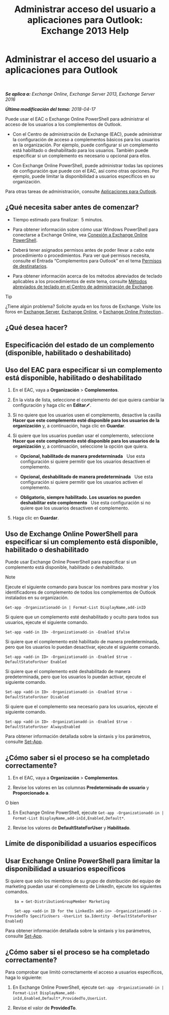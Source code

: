 ﻿---
title: 'Administrar acceso del usuario a aplicaciones para Outlook: Exchange 2013 Help'
TOCTitle: Administrar el acceso del usuario a aplicaciones para Outlook
ms:assetid: e5833dec-a23a-439e-ac03-92671817bff8
ms:mtpsurl: https://technet.microsoft.com/es-es/library/JJ943757(v=EXCHG.150)
ms:contentKeyID: 52062076
ms.date: 04/23/2018
mtps_version: v=EXCHG.150
ms.translationtype: HT
---

# Administrar el acceso del usuario a aplicaciones para Outlook

 

_**Se aplica a:** Exchange Online, Exchange Server 2013, Exchange Server 2016_

_**Última modificación del tema:** 2018-04-17_

Puede usar el EAC o Exchange Online PowerShell para administrar el acceso de los usuarios a los complementos de Outlook.

  - Con el Centro de administración de Exchange (EAC), puede administrar la configuración de acceso a complementos básicos para los usuarios en la organización. Por ejemplo, puede configurar si un complemento está habilitado o deshabilitado para los usuarios. También puede especificar si un complemento es necesario u opcional para ellos.

  - Con Exchange Online PowerShell, puede administrar todas las opciones de configuración que puede con el EAC, así como otras opciones. Por ejemplo, puede limitar la disponibilidad a usuarios específicos en su organización.

Para otras tareas de administración, consulte [Aplicaciones para Outlook](add-ins-for-outlook-exchange-2013-help.md).

## ¿Qué necesita saber antes de comenzar?

  - Tiempo estimado para finalizar:  5 minutos.

  - Para obtener información sobre cómo usar Windows PowerShell para conectarse a Exchange Online, vea [Conexión a Exchange Online PowerShell](https://go.microsoft.com/fwlink/p/?linkid=396554).

  - Deberá tener asignados permisos antes de poder llevar a cabo este procedimiento o procedimientos. Para ver qué permisos necesita, consulte el Entrada “Complementos para Outlook” en el tema [Permisos de destinatarios](recipients-permissions-exchange-2013-help.md).

  - Para obtener información acerca de los métodos abreviados de teclado aplicables a los procedimientos de este tema, consulte [Métodos abreviados de teclado en el Centro de administración de Exchange](keyboard-shortcuts-in-the-exchange-admin-center-exchange-online-protection-help.md).


> [!TIP]
> ¿Tiene algún problema? Solicite ayuda en los foros de Exchange. Visite los foros en <A href="https://go.microsoft.com/fwlink/p/?linkid=60612">Exchange Server</A>, <A href="https://go.microsoft.com/fwlink/p/?linkid=267542">Exchange Online</A>, o <A href="https://go.microsoft.com/fwlink/p/?linkid=285351">Exchange Online Protection</A>..



## ¿Qué desea hacer?

## Especificación del estado de un complemento (disponible, habilitado o deshabilitado)

## Uso del EAC para especificar si un complemento está disponible, habilitado o deshabilitado

1.  En el EAC, vaya a **Organización** \> **Complementos**.

2.  En la vista de lista, seleccione el complemento del que quiera cambiar la configuración y haga clic en **Editar**![Icono Editar](images/Bb124582.6f53ccb2-1f13-4c02-bea0-30690e6ea71d(EXCHG.150).gif "Icono Editar").

3.  Si no quiere que los usuarios usen el complemento, desactive la casilla **Hacer que este complemento esté disponible para los usuarios de la organización** y, a continuación, haga clic en **Guardar**.

4.  Si quiere que los usuarios puedan usar el complemento, seleccione **Hacer que este complemento esté disponible para los usuarios de la organización** y, a continuación, seleccione la opción que quiera.
    
      - **Opcional, habilitado de manera predeterminada**   Use esta configuración si quiere permitir que los usuarios desactiven el complemento.
    
      - **Opcional, deshabilitado de manera predeterminada**   Use esta configuración si quiere permitir que los usuarios activen el complemento.
    
      - **Obligatorio, siempre habilitado. Los usuarios no pueden deshabilitar este complemento**   Use esta configuración si no quiere que los usuarios desactiven el complemento.

5.  Haga clic en **Guardar**.

## Uso de Exchange Online PowerShell para especificar si un complemento está disponible, habilitado o deshabilitado

Puede usar Exchange Online PowerShell para especificar si un complemento está disponible, habilitado o deshabilitado.


> [!NOTE]
> Ejecute el siguiente comando para buscar los nombres para mostrar y los identificadores de complemento de todos los complementos de Outlook instalados en su organización.



    Get-app -Organizationadd-in | Format-List DisplayName,add-inID

Si quiere que un complemento esté deshabilitado y oculto para todos sus usuarios, ejecute el siguiente comando.

    Set-app <add-in ID> -Organizationadd-in -Enabled $false

Si quiere que el complemento esté habilitado de manera predeterminada, pero que los usuarios lo puedan desactivar, ejecute el siguiente comando.

    Set-app <add-in ID> -Organizationadd-in -Enabled $true -DefaultStateForUser Enabled

Si quiere que el complemento esté deshabilitado de manera predeterminada, pero que los usuarios lo puedan activar, ejecute el siguiente comando.

    Set-app <add-in ID> -Organizationadd-in -Enabled $true -DefaultStateForUser Disabled

Si quiere que el complemento sea necesario para los usuarios, ejecute el siguiente comando.

    Set-app <add-in ID> -Organizationadd-in -Enabled $true -DefaultStateForUser AlwaysEnabled

Para obtener información detallada sobre la sintaxis y los parámetros, consulte [Set-App](https://technet.microsoft.com/es-es/library/jj218630\(v=exchg.150\)).

## ¿Cómo saber si el proceso se ha completado correctamente?

1.  En el EAC, vaya a **Organización** \> **Complementos**.

2.  Revise los valores en las columnas **Predeterminado de usuario** y **Proporcionado a**.

O bien

1.  En Exchange Online PowerShell, ejecute `Get-app -Organizationadd-in | Format-List DisplayName,add-inId,Enabled,Default*`.

2.  Revise los valores de **DefaultStateForUser** y **Habilitado**.

## Límite de disponibilidad a usuarios específicos

## Usar Exchange Online PowerShell para limitar la disponibilidad a usuarios específicos

Si quiere que solo los miembros de su grupo de distribución del equipo de marketing puedan usar el complemento de LinkedIn, ejecute los siguientes comandos.
```
    $a = Get-DistributionGroupMember Marketing
```
```
    Set-app <add-in ID for the LinkedIn add-in> -Organizationadd-in -ProvidedTo SpecificUsers -UserList $a.Identity -DefaultStateForUser Enabled}
```

Para obtener información detallada sobre la sintaxis y los parámetros, consulte [Set-App](https://technet.microsoft.com/es-es/library/jj218630\(v=exchg.150\)).

## ¿Cómo saber si el proceso se ha completado correctamente?

Para comprobar que limitó correctamente el acceso a usuarios específicos, haga lo siguiente:

1.  En Exchange Online PowerShell, ejecute `Get-app -Organizationadd-in | Format-List DisplayName,add-inId,Enabled,Default*,ProvidedTo,UserList`.

2.  Revise el valor de **ProvidedTo**.


